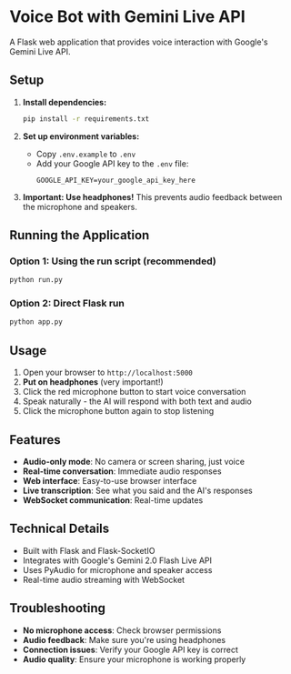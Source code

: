 # Voice Bot with Gemini Live API

A Flask web application that provides voice interaction with Google's Gemini Live API.

## Setup

1. **Install dependencies:**
   ```bash
   pip install -r requirements.txt
   ```

2. **Set up environment variables:**
   - Copy `.env.example` to `.env`
   - Add your Google API key to the `.env` file:
     ```
     GOOGLE_API_KEY=your_google_api_key_here
     ```

3. **Important: Use headphones!** 
   This prevents audio feedback between the microphone and speakers.

## Running the Application

### Option 1: Using the run script (recommended)
```bash
python run.py
```

### Option 2: Direct Flask run
```bash
python app.py
```

## Usage

1. Open your browser to `http://localhost:5000`
2. **Put on headphones** (very important!)
3. Click the red microphone button to start voice conversation
4. Speak naturally - the AI will respond with both text and audio
5. Click the microphone button again to stop listening

## Features

- **Audio-only mode**: No camera or screen sharing, just voice
- **Real-time conversation**: Immediate audio responses
- **Web interface**: Easy-to-use browser interface
- **Live transcription**: See what you said and the AI's responses
- **WebSocket communication**: Real-time updates

## Technical Details

- Built with Flask and Flask-SocketIO
- Integrates with Google's Gemini 2.0 Flash Live API
- Uses PyAudio for microphone and speaker access
- Real-time audio streaming with WebSocket

## Troubleshooting

- **No microphone access**: Check browser permissions
- **Audio feedback**: Make sure you're using headphones
- **Connection issues**: Verify your Google API key is correct
- **Audio quality**: Ensure your microphone is working properly